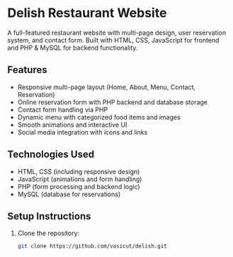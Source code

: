 # Delish Restaurant Website

A full-featured restaurant website with multi-page design, user reservation system, and contact form. Built with HTML, CSS, JavaScript for frontend and PHP & MySQL for backend functionality.

## Features

- Responsive multi-page layout (Home, About, Menu, Contact, Reservation)  
- Online reservation form with PHP backend and database storage  
- Contact form handling via PHP  
- Dynamic menu with categorized food items and images  
- Smooth animations and interactive UI  
- Social media integration with icons and links  

## Technologies Used

- HTML, CSS (including responsive design)  
- JavaScript (animations and form handling)  
- PHP (form processing and backend logic)  
- MySQL (database for reservations)  

## Setup Instructions

1. Clone the repository:
   ```bash
   git clone https://github.com/vasicut/delish.git
